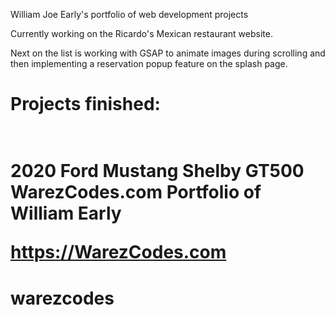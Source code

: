William Joe Early's portfolio of web development projects

Currently working on the Ricardo's Mexican restaurant website.

Next on the list is working with GSAP to animate images during scrolling and then implementing a reservation popup feature on the splash page.

<h1>Projects finished:<h1>
<br>
2020 Ford Mustang Shelby GT500<br>
WarezCodes.com Portfolio of William Early

https://WarezCodes.com

# warezcodes

